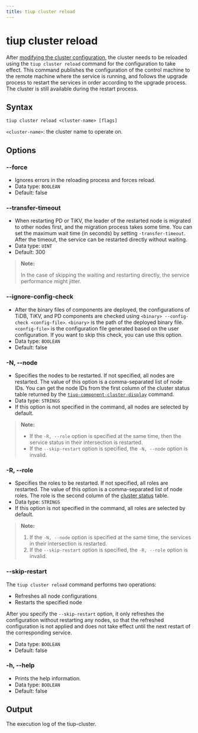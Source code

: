 ```yaml
---
title: tiup cluster reload
---
```


# tiup cluster reload

After [modifying the cluster configuration](/tiup/tiup-component-cluster-edit-config.md), the cluster needs to be reloaded using the `tiup cluster reload` command for the configuration to take effect. This command publishes the configuration of the control machine to the remote machine where the service is running, and follows the upgrade process to restart the services in order according to the upgrade process. The cluster is still available during the restart process.

## Syntax

```shell
tiup cluster reload <cluster-name> [flags]
```

`<cluster-name>`: the cluster name to operate on.

## Options

### --force

- Ignores errors in the reloading process and forces reload.
- Data type: `BOOLEAN`
- Default: false

### --transfer-timeout

- When restarting PD or TiKV, the leader of the restarted node is migrated to other nodes first, and the migration process takes some time. You can set the maximum wait time (in seconds) by setting `-transfer-timeout`. After the timeout, the service can be restarted directly without waiting.
- Data type: `UINT`
- Default: 300

> **Note:**
>
> In the case of skipping the waiting and restarting directly, the service performance might jitter.

### --ignore-config-check

- After the binary files of components are deployed, the configurations of TiDB, TiKV, and PD components are checked using `<binary> --config-check <config-file>`. `<binary>` is the path of the deployed binary file. `<config-file>` is the configuration file generated based on the user configuration. If you want to skip this check, you can use this option.
- Data type: `BOOLEAN`
- Default: false

### -N, --node

- Specifies the nodes to be restarted. If not specified, all nodes are restarted. The value of this option is a comma-separated list of node IDs. You can get the node IDs from the first column of the cluster status table returned by the [`tiup-component-cluster-display`](/tiup/tiup-component-cluster-display.md) command.
- Data type: `STRINGS`
- If this option is not specified in the command, all nodes are selected by default.

> **Note:**
>
> + If the `-R, --role` option is specified at the same time, then the service status in their intersection is restarted.
> + If the `--skip-restart` option is specified, the `-N, --node` option is invalid.

### -R, --role

- Specifies the roles to be restarted. If not specified, all roles are restarted. The value of this option is a comma-separated list of node roles. The role is the second column of the [cluster status](/tiup/tiup-component-cluster-display.md) table.
- Data type: `STRINGS`
- If this option is not specified in the command, all roles are selected by default.

> **Note:**
>
> 1. If the `-N, --node` option is specified at the same time, the services in their intersection is restarted.
> 2. If the `--skip-restart` option is specified, the `-R, --role` option is invalid.

### --skip-restart

The `tiup cluster reload` command performs two operations:

- Refreshes all node configurations
- Restarts the specified node

After you specify the `--skip-restart` option, it only refreshes the configuration without restarting any nodes, so that the refreshed configuration is not applied and does not take effect until the next restart of the corresponding service.

- Data type: `BOOLEAN`
- Default: false

### -h, --help

- Prints the help information.
- Data type: `BOOLEAN`
- Default: false

## Output

The execution log of the tiup-cluster.
